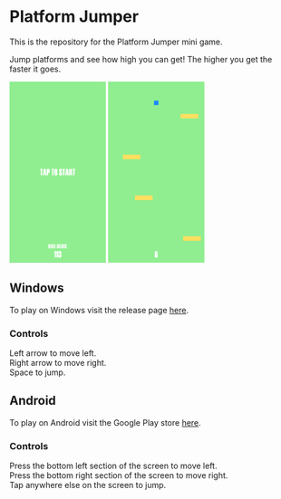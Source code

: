 # Platform Jumper
This is the repository for the Platform Jumper mini game.

Jump platforms and see how high you can get!
The higher you get the faster it goes.

<img src="StoreAssets/platformjumperstart.png" width="170" height="320"> <img src="StoreAssets/platformjumperactive.png" width="170" height="320">

## Windows
To play on Windows visit the release page [here](https://github.com/Marcus-Smallman/PlatformJumper/releases).

### Controls
Left arrow to move left.<br />
Right arrow to move right.<br />
Space to jump.

## Android
To play on Android visit the Google Play store [here](https://play.google.com/store/apps/details?id=platformjumper.android.release).

### Controls
Press the bottom left section of the screen to move left.<br />
Press the bottom right section of the screen to move right.<br />
Tap anywhere else on the screen to jump.
